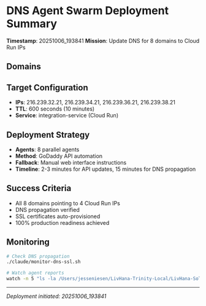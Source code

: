 # DNS Agent Swarm Deployment Summary

**Timestamp**: 20251006_193841
**Mission**: Update DNS for 8 domains to Cloud Run IPs

## Domains


## Target Configuration
- **IPs**: 216.239.32.21, 216.239.34.21, 216.239.36.21, 216.239.38.21
- **TTL**: 600 seconds (10 minutes)
- **Service**: integration-service (Cloud Run)

## Deployment Strategy
- **Agents**: 8 parallel agents
- **Method**: GoDaddy API automation
- **Fallback**: Manual web interface instructions
- **Timeline**: 2-3 minutes for API updates, 15 minutes for DNS propagation

## Success Criteria
- All 8 domains pointing to 4 Cloud Run IPs
- DNS propagation verified
- SSL certificates auto-provisioned
- 100% production readiness achieved

## Monitoring
```bash
# Check DNS propagation
./claude/monitor-dns-ssl.sh

# Watch agent reports
watch -n 5 "ls -la /Users/jesseniesen/LivHana-Trinity-Local/LivHana-SoT/reports/dns-agent-swarm/"
```

---
*Deployment initiated: 20251006_193841*
